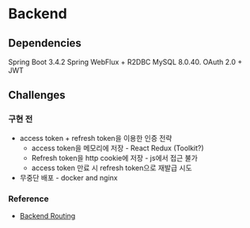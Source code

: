 # Backend

## Dependencies
Spring Boot 3.4.2
Spring WebFlux + R2DBC
MySQL 8.0.40.
OAuth 2.0 + JWT

## Challenges
### 구현 전
* access token + refresh token을 이용한 인증 전략
  * access token을 메모리에 저장 - React Redux (Toolkit?)
  * Refresh token을 http cookie에 저장 - js에서 접근 불가
  * access token 만료 시 refresh token으로 재발급 시도
* 무중단 배포 - docker and nginx

### Reference
- [Backend Routing](https://github.com/springdoc/springdoc-openapi-demos/tree/master/demo-spring-boot-3-webflux-functional/src/main/java/org/springdoc/demo/app4)
